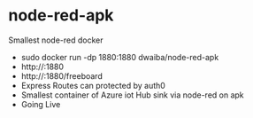 # node-red-apk
Smallest node-red docker

* sudo docker run -dp 1880:1880 dwaiba/node-red-apk
* http://<hostname>:1880 
* http://<hostname>:1880/freeboard
* Express Routes can protected by auth0
* Smallest container of Azure iot Hub sink via node-red on apk
* Going Live
